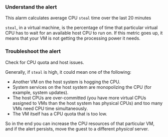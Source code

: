 ### Understand the alert

This alarm calculates average CPU `steal` time over the last 20 minutes

`steal`, in a virtual machine, is the percentage of time that particular virtual CPU has to wait for an available host CPU to run on. If this metric goes up, it means that your VM is not getting the processing power it needs.

### Troubleshoot the alert

Check for CPU quota and host issues.

Generally, if `steal` is high, it could mean one of the following:

- Another VM on the host system is hogging the CPU.
- System services on the host system are monopolizing the CPU (for example, system updates).
- The host CPUs are over-committed (you have more virtual CPUs assigned to VMs than the host system has physical CPUs) and too many VMs need CPU time simultaneously.
- The VM itself has a CPU quota that is too low.

So in the end you can increase the CPU resources of that particular VM, and if the alert persists, move the guest to a different *physical* server.
